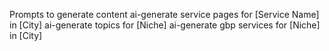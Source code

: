 Prompts to generate content
ai-generate service pages for [Service Name] in [City]
ai-generate topics for [Niche]
ai-generate gbp services for [Niche] in [City]
